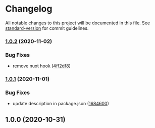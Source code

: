 # Changelog

All notable changes to this project will be documented in this file. See [standard-version](https://github.com/conventional-changelog/standard-version) for commit guidelines.

### [1.0.2](https://github.com/ivodolenc/nuxt-lazysizes/compare/v1.0.1...v1.0.2) (2020-11-02)


### Bug Fixes

* remove nuxt hook ([4ff2df8](https://github.com/ivodolenc/nuxt-lazysizes/commit/4ff2df81f8c02185f1e852465b9b29c0f68bbecc))

### [1.0.1](https://github.com/ivodolenc/nuxt-lazysizes/compare/v1.0.0...v1.0.1) (2020-11-01)


### Bug Fixes

* update description in package.json ([1684600](https://github.com/ivodolenc/nuxt-lazysizes/commit/16846006392b4d9cee75365b28079f943573830d))

## 1.0.0 (2020-10-31)
